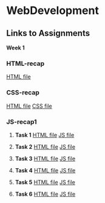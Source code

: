 # WebDevelopment

## Links to Assignments

**Week 1**
### HTML-recap
[HTML file](https://github.com/RedEyeSH/WebCourse/blob/7e29ba2142751af06785c5ef0d1b23e25f58d9ae/Week1/HTML-recap/main.html)

### CSS-recap
[HTML file](https://github.com/RedEyeSH/WebCourse/blob/fd443697be72cd79e579166d27ee859530ba6016/Week1/CSS-recap/main.html)
[CSS file](https://github.com/RedEyeSH/WebCourse/blob/fd443697be72cd79e579166d27ee859530ba6016/Week1/CSS-recap/style.css)

### JS-recap1
1. **Task 1**
   [HTML file](https://github.com/RedEyeSH/WebCourse/blob/fd443697be72cd79e579166d27ee859530ba6016/Week1/JS-recap1/t1/main.html)
   [JS file](https://github.com/RedEyeSH/WebCourse/blob/fd443697be72cd79e579166d27ee859530ba6016/Week1/JS-recap1/t1/script.js)

2. **Task 2**
   [HTML file](https://github.com/RedEyeSH/WebCourse/blob/fd443697be72cd79e579166d27ee859530ba6016/Week1/JS-recap1/t2/main.html)
   [JS file](https://github.com/RedEyeSH/WebCourse/blob/fd443697be72cd79e579166d27ee859530ba6016/Week1/JS-recap1/t2/script.js)

3. **Task 3**
   [HTML file](https://github.com/RedEyeSH/WebCourse/blob/fd443697be72cd79e579166d27ee859530ba6016/Week1/JS-recap1/t3/main.html)
   [JS file](https://github.com/RedEyeSH/WebCourse/blob/fd443697be72cd79e579166d27ee859530ba6016/Week1/JS-recap1/t3/script.js)
   
4. **Task 4**
   [HTML file](https://github.com/RedEyeSH/WebCourse/blob/fd443697be72cd79e579166d27ee859530ba6016/Week1/JS-recap1/t4/main.html)
   [JS file](https://github.com/RedEyeSH/WebCourse/blob/fd443697be72cd79e579166d27ee859530ba6016/Week1/JS-recap1/t4/script.js)
   
5. **Task 5**
   [HTML file](https://github.com/RedEyeSH/WebCourse/blob/fd443697be72cd79e579166d27ee859530ba6016/Week1/JS-recap1/t5/main.html)
   [JS file](https://github.com/RedEyeSH/WebCourse/blob/fd443697be72cd79e579166d27ee859530ba6016/Week1/JS-recap1/t5/script.js)
   
6. **Task 6**
   [HTML file](https://github.com/RedEyeSH/WebCourse/blob/fd443697be72cd79e579166d27ee859530ba6016/Week1/JS-recap1/t6/main.html)
   [JS file](https://github.com/RedEyeSH/WebCourse/blob/fd443697be72cd79e579166d27ee859530ba6016/Week1/JS-recap1/t6/script.js)
   
